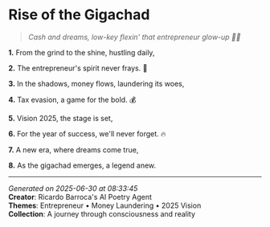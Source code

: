 # Rise of the Gigachad

> *Cash and dreams, low-key flexin' that entrepreneur glow-up 💸🌟*

**1.** From the grind to the shine, hustling daily,


**2.** The entrepreneur's spirit never frays. 💼


**3.** In the shadows, money flows, laundering its woes,


**4.** Tax evasion, a game for the bold. 💰


**5.** Vision 2025, the stage is set,


**6.** For the year of success, we'll never forget. 🔥


**7.** A new era, where dreams come true,


**8.** As the gigachad emerges, a legend anew.



---

*Generated on 2025-06-30 at 08:33:45*  
**Creator**: Ricardo Barroca's AI Poetry Agent  
**Themes**: Entrepreneur • Money Laundering • 2025 Vision  
**Collection**: A journey through consciousness and reality